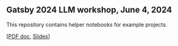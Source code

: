 ## Gatsby 2024 LLM workshop, June 4, 2024

This repository contains helper notebooks for example projects.

\[[PDF doc](https://drive.google.com/file/d/1SGovEYqT5993o-9t1IAKLVsDEmDJ0UXp/view?usp=sharing), [Slides](https://docs.google.com/presentation/d/1KekPeVF_CYVYZYxO7AGBi2B7PMjqCYX1Y_PAFamVR1A/edit?usp=sharing)\]
